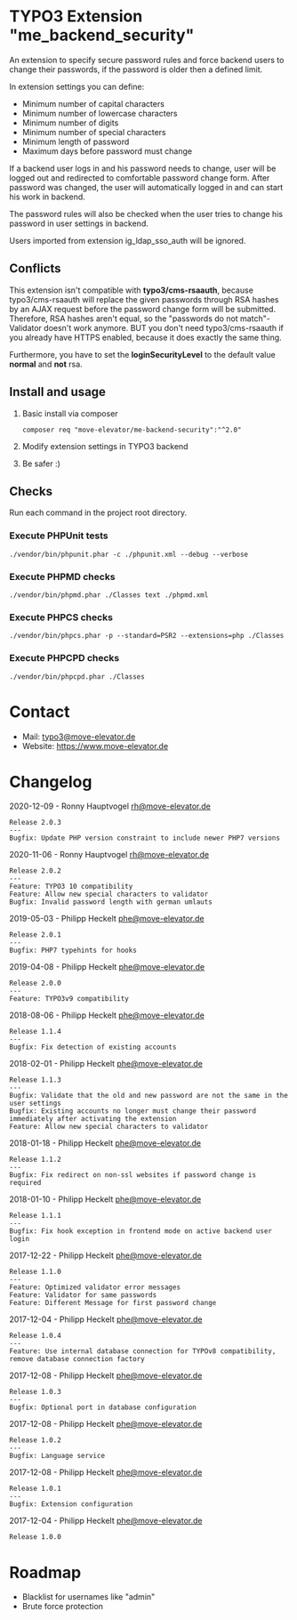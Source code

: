 # TYPO3 Extension "me_backend_security"

An extension to specify secure password rules and force backend users to change their passwords, if the password is older then a defined limit.

In extension settings you can define:
* Minimum number of capital characters
* Minimum number of lowercase characters
* Minimum number of digits
* Minimum number of special characters
* Minimum length of password
* Maximum days before password must change

If a backend user logs in and his password needs to change, user will be logged out and redirected to comfortable password change form.
After password was changed, the user will automatically logged in and can start his work in backend.

The password rules will also be checked when the user tries to change his password in user settings in backend.

Users imported from extension ig_ldap_sso_auth will be ignored.

## Conflicts

This extension isn't compatible with **typo3/cms-rsaauth**, because typo3/cms-rsaauth will replace the given passwords through RSA hashes by an AJAX request before the password change form will be submitted.
Therefore, RSA hashes aren't equal, so the "passwords do not match"-Validator doesn't work anymore. BUT you don't need typo3/cms-rsaauth if you already have HTTPS enabled, because it does exactly the same thing.

Furthermore, you have to set the **loginSecurityLevel** to the default value **normal** and **not** rsa.

## Install and usage

1. Basic install via composer

    ```
    composer req "move-elevator/me-backend-security":"^2.0"
    ```
2. Modify extension settings in TYPO3 backend
3. Be safer :)

## Checks
Run each command in the project root directory.

### Execute PHPUnit tests

```
./vendor/bin/phpunit.phar -c ./phpunit.xml --debug --verbose
```

### Execute PHPMD checks

```
./vendor/bin/phpmd.phar ./Classes text ./phpmd.xml
```

### Execute PHPCS checks

```
./vendor/bin/phpcs.phar -p --standard=PSR2 --extensions=php ./Classes
```

### Execute PHPCPD checks

```
./vendor/bin/phpcpd.phar ./Classes
```

# Contact

* Mail: typo3@move-elevator.de
* Website: https://www.move-elevator.de

# Changelog
2020-12-09 - Ronny Hauptvogel <rh@move-elevator.de>
```
Release 2.0.3
---
Bugfix: Update PHP version constraint to include newer PHP7 versions
```

2020-11-06 - Ronny Hauptvogel <rh@move-elevator.de>
```
Release 2.0.2
---
Feature: TYPO3 10 compatibility
Feature: Allow new special characters to validator
Bugfix: Invalid password length with german umlauts
```

2019-05-03 - Philipp Heckelt <phe@move-elevator.de>
```
Release 2.0.1
---
Bugfix: PHP7 typehints for hooks
```

2019-04-08 - Philipp Heckelt <phe@move-elevator.de>
```
Release 2.0.0
---
Feature: TYPO3v9 compatibility
```

2018-08-06 - Philipp Heckelt <phe@move-elevator.de>
```
Release 1.1.4
---
Bugfix: Fix detection of existing accounts
```

2018-02-01 - Philipp Heckelt <phe@move-elevator.de>
```
Release 1.1.3
---
Bugfix: Validate that the old and new password are not the same in the user settings
Bugfix: Existing accounts no longer must change their password immediately after activating the extension
Feature: Allow new special characters to validator
```

2018-01-18 - Philipp Heckelt <phe@move-elevator.de>
```
Release 1.1.2
---
Bugfix: Fix redirect on non-ssl websites if password change is required
```

2018-01-10 - Philipp Heckelt <phe@move-elevator.de>
```
Release 1.1.1
---
Bugfix: Fix hook exception in frontend mode on active backend user login
```

2017-12-22 - Philipp Heckelt <phe@move-elevator.de>
```
Release 1.1.0
---
Feature: Optimized validator error messages
Feature: Validator for same passwords
Feature: Different Message for first password change
```

2017-12-04 - Philipp Heckelt <phe@move-elevator.de>
```
Release 1.0.4
---
Feature: Use internal database connection for TYPOv8 compatibility, remove database connection factory
```

2017-12-08 - Philipp Heckelt <phe@move-elevator.de>
```
Release 1.0.3
---
Bugfix: Optional port in database configuration
```

2017-12-08 - Philipp Heckelt <phe@move-elevator.de>
```
Release 1.0.2
---
Bugfix: Language service
```

2017-12-08 - Philipp Heckelt <phe@move-elevator.de>
```
Release 1.0.1
---
Bugfix: Extension configuration
```

2017-12-04 - Philipp Heckelt <phe@move-elevator.de>
```
Release 1.0.0
```

# Roadmap
* Blacklist for usernames like "admin"
* Brute force protection
